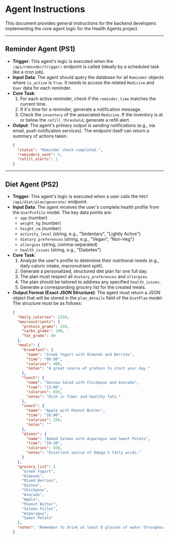 # Agent Instructions

This document provides general instructions for the backend developers implementing the core agent logic for the Health Agents project.

---

## Reminder Agent (PS1)

-   **Trigger**: This agent's logic is executed when the `/api/reminder/trigger/` endpoint is called (ideally by a scheduled task like a cron job).
-   **Input Data**: The agent should query the database for all `Reminder` objects where `is_active` is `True`. It needs to access the related `Medicine` and `User` data for each reminder.
-   **Core Task**:
    1.  For each active reminder, check if the `reminder_time` matches the current time.
    2.  If it's time for a reminder, generate a notification message.
    3.  Check the `inventory` of the associated `Medicine`. If the inventory is at or below the `refill_threshold`, generate a refill alert.
-   **Output**: The agent's primary output is sending notifications (e.g., via email, push notification services). The endpoint itself can return a summary of actions taken.
    ```json
    {
      "status": "Reminder check completed.",
      "reminders_sent": 5,
      "refill_alerts": 1
    }
    ```

---

## Diet Agent (PS2)

-   **Trigger**: This agent's logic is executed when a user calls the `POST /api/diet/plan/generate/` endpoint.
-   **Input Data**: The agent receives the user's complete health profile from the `UserProfile` model. The key data points are:
    -   `age` (number)
    -   `weight_kg` (number)
    -   `height_cm` (number)
    -   `activity_level` (string, e.g., "Sedentary", "Lightly Active")
    -   `dietary_preferences` (string, e.g., "Vegan", "Non-Veg")
    -   `allergies` (string, comma-separated)
    -   `health_issues` (string, e.g., "Diabetes")
-   **Core Task**:
    1.  Analyze the user's profile to determine their nutritional needs (e.g., daily caloric intake, macronutrient split).
    2.  Generate a personalized, structured diet plan for one full day.
    3.  The plan must respect all `dietary_preferences` and `allergies`.
    4.  The plan should be tailored to address any specified `health_issues`.
    5.  Generate a corresponding grocery list for the created meals.
-   **Output Format (Exact JSON Structure)**: The agent must return a JSON object that will be stored in the `plan_details` field of the `DietPlan` model. The structure must be as follows:
    ```json
    {
      "daily_calories": 2150,
      "macronutrients": {
        "protein_grams": 150,
        "carbs_grams": 200,
        "fat_grams": 80
      },
      "meals": {
        "breakfast": {
          "name": "Greek Yogurt with Almonds and Berries",
          "time": "08:00",
          "calories": 400,
          "notes": "A great source of protein to start your day."
        },
        "lunch": {
          "name": "Quinoa Salad with Chickpeas and Avocado",
          "time": "13:00",
          "calories": 650,
          "notes": "Rich in fiber and healthy fats."
        },
        "snack": {
          "name": "Apple with Peanut Butter",
          "time": "16:00",
          "calories": 250,
          "notes": ""
        },
        "dinner": {
          "name": "Baked Salmon with Asparagus and Sweet Potato",
          "time": "19:30",
          "calories": 850,
          "notes": "Excellent source of Omega-3 fatty acids."
        }
      },
      "grocery_list": [
        "Greek Yogurt",
        "Almonds",
        "Mixed Berries",
        "Quinoa",
        "Chickpeas",
        "Avocado",
        "Apple",
        "Peanut Butter",
        "Salmon Fillet",
        "Asparagus",
        "Sweet Potato"
      ],
      "notes": "Remember to drink at least 8 glasses of water throughout the day."
    }
    ```

